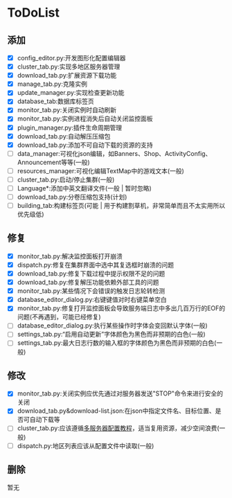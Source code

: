 # ToDoList

## 添加

- [x] config_editor.py:开发图形化配置编辑器
- [x] cluster_tab.py:实现多地区服务器管理
- [x] download_tab.py:扩展资源下载功能
- [x] manage_tab.py:克隆实例
- [x] update_manager.py:实现检查更新功能
- [x] database_tab:数据库标签页
- [x] monitor_tab.py:关闭实例时自动刷新
- [x] monitor_tab.py:实例进程消失后自动关闭监控面板
- [x] plugin_manager.py:插件生命周期管理
- [x] download_tab.py:自动解压压缩包
- [x] download_tab.py:添加不可自动下载的资源的支持
- [ ] data_manager:可视化json编辑，如Banners、Shop、ActivityConfig、Announcement等等(一般)
- [ ] resources_manager:可视化编辑TextMap中的游戏文本(一般)
- [ ] cluster_tab.py:启动/停止集群(一般)
- [ ] Language\*:添加中英文翻译文件(一般 | 暂时忽略)
- [ ] download_tab.py:分卷压缩包支持(计划)
- [ ] building_tab:构建标签页(可能 | 用于构建割草机，非常简单而且不太实用所以优先级低)

## 修复

- [x] monitor_tab.py:解决监控面板打开崩溃
- [x] dispatch.py:修复在集群界面中选中其复选框时崩溃的问题
- [x] download_tab.py:修复下载过程中提示权限不足的问题
- [x] download_tab.py:修复解压功能依赖外部工具的问题
- [x] monitor_tab.py:某些情况下会错误的触发日志轮转检测
- [x] database_editor_dialog.py:右键键值对时右键菜单空白
- [x] monitor_tab.py:修复打开监控面板会导致服务端日志中多出几百万行的EOF的问题(不再遇到，可能已经修复)
- [ ] database_editor_dialog.py:执行某些操作时字体会变回默认字体(一般)
- [ ] settings_tab.py:“启用自动更新”字体颜色为黑色而非预期的白色(一般)
- [ ] settings_tab.py:最大日志行数的输入框的字体颜色为黑色而非预期的白色(一般)

## 修改

- [x] monitor_tab.py:关闭实例应优先通过对服务器发送"STOP"命令来进行安全的关闭
- [x] download_tab.py&download-list.json:在json中指定文件名、目标位置、是否可自动下载等
- [ ] cluster_tab.py:应该遵循[多服务器配置教程](https://www.bilibili.com/video/BV1L5CXY4Eaj)，适当复用资源，减少空间浪费(一般)
- [ ] dispatch.py:地区列表应该从配置文件中读取(一般)

## 删除

暂无
